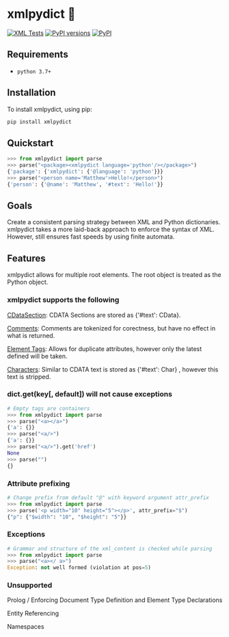 # xmlpydict 📑

[![XML Tests](https://github.com/MatthewAndreTaylor/xml-to-pydict/actions/workflows/tests.yml/badge.svg)](https://github.com/MatthewAndreTaylor/xml-to-pydict/actions/workflows/tests.yml)
[![PyPI versions](https://img.shields.io/badge/python-3.7%2B-blue)](https://github.com/MatthewAndreTaylor/xml-to-pydict)
[![PyPI](https://img.shields.io/pypi/v/xmlpydict.svg)](https://pypi.org/project/xmlpydict/)

## Requirements

- `python 3.7+`

## Installation

To install xmlpydict, using pip:

```bash
pip install xmlpydict
```

## Quickstart

```py
>>> from xmlpydict import parse
>>> parse("<package><xmlpydict language='python'/></package>")
{'package': {'xmlpydict': {'@language': 'python'}}}
>>> parse("<person name='Matthew'>Hello!</person>")
{'person': {'@name': 'Matthew', '#text': 'Hello!'}}
```

## Goals

Create a consistent parsing strategy between XML and Python dictionaries. xmlpydict takes a more laid-back approach to enforce the syntax of XML. However, still ensures fast speeds by using finite automata.

## Features

xmlpydict allows for multiple root elements.
The root object is treated as the Python object.

### xmlpydict supports the following 

[CDataSection](https://www.w3.org/TR/xml/#sec-cdata-sect):  CDATA Sections are stored as {'#text': CData}.

[Comments](https://www.w3.org/TR/xml/#sec-comments):  Comments are tokenized for corectness, but have no effect in what is returned.

[Element Tags](https://www.w3.org/TR/xml/#sec-starttags):  Allows for duplicate attributes, however only the latest defined will be taken. 

[Characters](https://www.w3.org/TR/xml/#charsets):  Similar to CDATA text is stored as {'#text': Char} , however this text is stripped.

### dict.get(key[, default]) will not cause exceptions

```py
# Empty tags are containers
>>> from xmlpydict import parse
>>> parse("<a></a>")
{'a': {}}
>>> parse("<a/>")
{'a': {}}
>>> parse("<a/>").get('href')
None
>>> parse("")
{}
```

### Attribute prefixing

```py
# Change prefix from default "@" with keyword argument attr_prefix
>>> from xmlpydict import parse
>>> parse('<p width="10" height="5"></p>', attr_prefix="$")
{"p": {"$width": "10", "$height": "5"}}
```


### Exceptions

```py
# Grammar and structure of the xml_content is checked while parsing
>>> from xmlpydict import parse
>>> parse("<a></ a>")
Exception: not well formed (violation at pos=5)
```


### Unsupported

Prolog / Enforcing Document Type Definition and Element Type Declarations

Entity Referencing

Namespaces
